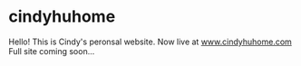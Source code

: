 # cindyhuhome
Hello! This is Cindy's peronsal website. Now live at www.cindyhuhome.com <br />
Full site coming soon...
